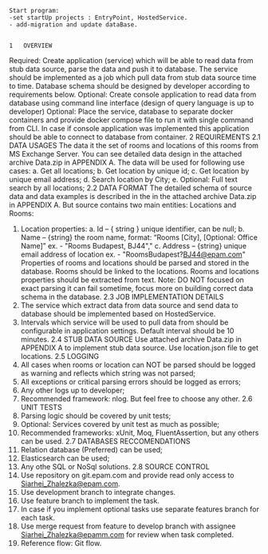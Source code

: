     Start program:
    -set startUp projects : EntryPoint, HostedService.
    - add-migration and update dataBase.
    
    
    1	OVERVIEW
Required: Create application (service) which will be able to read data from stub data source, parse the data and push it to database. The service should be implemented as a job which pull data from stub data source time to time. Database schema should be designed by developer according to requirements below.
Optional: Create console application to read data from database using command line interface (design of query language is up to developer)
Optional: Place the service, database to separate docker containers and provide docker compose file to run it with single command from CLI. In case if console application was implemented this application should be able to connect to database from container.
    2	REQUIREMENTS
2.1	DATA USAGES
The data it the set of rooms and locations of this rooms from MS Exchange Server. You can see detailed data design in the attached archive Data.zip in APPENDIX A.
The data will be used for following use cases:
a.	Get all locations;
b.	Get location by unique id;
c.	Get location by unique email address;
d.	Search location by City;
e.	Optional: Full text search by all locations;
2.2	DATA FORMAT
The detailed schema of source data and data examples is described in the in the attached archive Data.zip in APPENDIX A. But source contains two main entities: Locations and Rooms:
1.	Location properties:
a.	Id – { string } unique identifier, can be null;
b.	Name – {string} the room name, format: “Rooms [City], [Optional: Office Name]” ex. - "Rooms Budapest, BJ44","
c.	Address – {string} unique email address of location   ex. -   "RoomsBudapest?BJ44@epam.com"
Properties of rooms and locations should be parsed and stored in the database. Rooms should be linked to the locations. Rooms and locations properties should be extracted from text.
Note: DO NOT focused on exact parsing it can fail sometime, focus more on building correct data schema in the database. 
2.3	JOB IMPLEMENTATION DETAILS
1.	The service which extract data from data source and send data to database should be implemented based on HostedService.
2.	Intervals which service will be used to pull data from should be configurable in application settings. Default interval should be 10 minutes.
2.4	STUB DATA SOURCE
Use attached archive Data.zip in APPENDIX A to implement stub data source. Use location.json file to get locations.
2.5	LOGGING
1.	All cases when rooms or location can NOT be parsed should be logged as warning and reflects which string was not parsed;
2.	All exceptions or critical parsing errors should be logged as errors;
3.	Any other logs up to developer;
4.	Recommended framework: nlog. But feel free to choose any other.
2.6	UNIT TESTS
1.	Parsing logic should be covered by unit tests;
2.	Optional: Services covered by unit test as much as possible;
3.	Recommended frameworks: xUnit, Moq, FluentAssertion, but any others can be used.
2.7	DATABASES RECCOMENDATIONS
1.	Relation database (Preferred) can be used;
2.	Elasticsearch can be used;
3.	Any othe SQL or NoSql solutions.
2.8	SOURCE CONTROL
1.	Use repository on git.epam.com and provide read only access to Siarhei_Zhalezka@epam.com.
2.	Use development branch to integrate changes.
3.	Use feature branch to implement the task.
4.	In case if you implement optional tasks use separate features branch for each task.
5.	Use merge request from feature to develop branch with assignee Siarhei_Zhalezka@epamm.com for review when task completed. 
6.	Reference flow:  Git flow.
